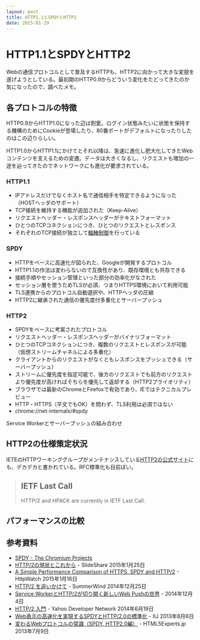```yaml
---
layout: post
title: HTTP1.1とSPDYとHTTP2
date: 2015-01-29
---
```


# HTTP1.1とSPDYとHTTP2

Webの通信プロトコルとして普及するHTTPも、HTTP2に向かって大きな変貌を遂げようとしている。最初期のHTTP0.9からどういう変化をたどってきたのか気になったので、調べたメモ。

## 各プロトコルの特徴

HTTP0.9からHTTP1.0になった辺は割愛。ログイン状態みたいに状態を保持する機構のためにCookieが登場したり、80番ポートがデフォルトになったりしたのはこの辺りらしい。

HTTP1.0からHTTP1.1にかけてとそれ以降は、急速に進化し肥大化してきたWebコンテンツを支えるための変遷。データは大きくなるし、リクエストも増加の一途を辿ってきたのでネットワークにも進化が要求されている。

### HTTP1.1

- IPアドレスだけでなくホスト名で通信相手を特定できるようになった（HOSTヘッダのサポート）
- TCP接続を維持する機能が追加された（Keep-Alive）
- リクエストヘッダー・レスポンスヘッダーがテキストフォーマット
- ひとつのTCPコネクションにつき、ひとつのリクエストとレスポンス
- それぞれのTCP接続が独立して[輻輳制御](http://ja.wikipedia.org/wiki/%E8%BC%BB%E8%BC%B3%E5%88%B6%E5%BE%A1)を行っている

### SPDY

- HTTPをベースに高速化が図られた、Googleが開発するプロトコル
- HTTP1.1の作法は変わらないので互換性があり、既存環境とも共存できる
- 接続手順やセッション管理といった部分の効率化がなされた
- セッション層を使うためTLSが必須、つまりHTTPS環境において利用可能
- TLS連携からのプロトコル自動選択や、HTTPヘッダの圧縮
- HTTP2に継承された通信の優先度付多重化とサーバープッシュ

### HTTP2

- SPDYをベースに考案されたプロトコル
- リクエストヘッダー・レスポンスヘッダーがバイナリフォーマット
- ひとつのTCPコネクションにつき、複数のリクエストとレスポンスが可能（仮想ストリームチャネルによる多重化）
- クライアントからのリクエストがなくともレスポンスをプッシュできる（サーバープッシュ）
- ストリームに優先度を指定可能で、後方のリクエストでも前方のリクエストより優先度が高ければそちらを優先して返却する（HTTP2プライオリティ）
- ブラウザでは最新のChromeとFirefoxで有効であり、IEではテクニカルプレビュー
- HTTP・HTTPS（平文でもOK）を問わず、TLS利用は必須ではない
- chrome://net-internals/#spdy

Service Workerとサーバープッシュの組み合わせ

## HTTP2の仕様策定状況

IETEのHTTPワーキンググループがメンテナンスしている[HTTP2の公式サイト](http://http2.github.io/)にも、デカデカと書かれている。RFC標準化も目前ぽい。

>## IETF Last Call
>HTTP/2 and HPACK are currently in IETF Last Call.

## パフォーマンスの比較

## 参考資料

- [SPDY - The Chromium Projects](http://www.chromium.org/spdy)
- [HTTP/2の現状とこれから](http://www.slideshare.net/shigeki_ohtsu/http2-ohtsu-html5conf2015) - SlideShare 2015年1月25日
- [A Simple Performance Comparison of HTTPS, SPDY and HTTP/2](https://blog.httpwatch.com/2015/01/16/a-simple-performance-comparison-of-https-spdy-and-http2/) - HttpWatch 2015年1月16日
- [HTTP/2 を追いかけて](http://blog.summerwind.jp/archives/2566) - SummerWind 2014年12月25日
- [Service WorkerとHTTP/2が切り開く新しいWeb Pushの世界](http://d.hatena.ne.jp/jovi0608/20141204/1417697480) - 2014年12月4日
- [HTTP/2 入門](http://techblog.yahoo.co.jp/infrastructure/http2/introduction_to_http2/) - Yahoo Developer Network 2014年6月19日
- [Web表示の高速化を実現するSPDYとHTTP/2.0の標準化](http://www.iij.ad.jp/company/development/tech/activities/spdy/index.html) - IIJ 2013年8月6日
- [変わるWebプロトコルの常識（SPDY, HTTP2.0編）](http://html5experts.jp/komasshu/404/) - HTML5Experts.jp 2013年7月9日
